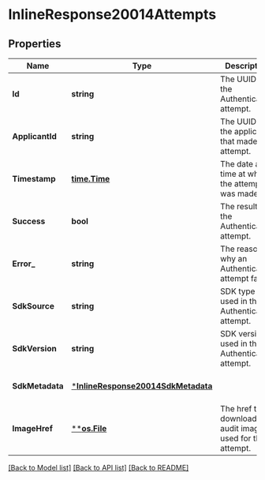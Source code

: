 # InlineResponse20014Attempts

## Properties
Name | Type | Description | Notes
------------ | ------------- | ------------- | -------------
**Id** | **string** | The UUID of the Authentication attempt. | [optional] [default to null]
**ApplicantId** | **string** | The UUID of the applicant that made the attempt. | [optional] [default to null]
**Timestamp** | [**time.Time**](time.Time.md) | The date and time at which the attempt was made. | [optional] [default to null]
**Success** | **bool** | The result of the Authentication attempt. | [optional] [default to null]
**Error_** | **string** | The reason why an Authentication attempt failed. | [optional] [default to null]
**SdkSource** | **string** | SDK type used in the Authentication attempt. | [optional] [default to null]
**SdkVersion** | **string** | SDK version used in the Authentication attempt. | [optional] [default to null]
**SdkMetadata** | [***InlineResponse20014SdkMetadata**](inline_response_200_14_sdk_metadata.md) |  | [optional] [default to null]
**ImageHref** | [****os.File**](*os.File.md) | The href to download the audit image used for the attempt. | [optional] [default to null]

[[Back to Model list]](../README.md#documentation-for-models) [[Back to API list]](../README.md#documentation-for-api-endpoints) [[Back to README]](../README.md)

